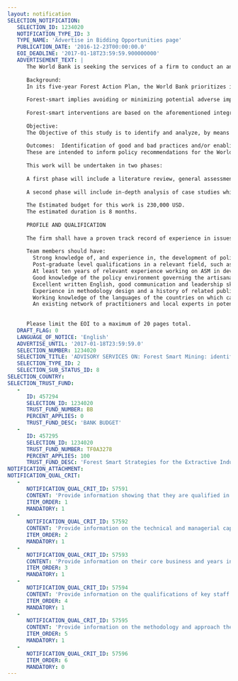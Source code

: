 ```yaml
---
layout: notification
SELECTION_NOTIFICATION: 
   SELECTION_ID: 1234020
   NOTIFICATION_TYPE_ID: 3
   TYPE_NAME: 'Advertise in Bidding Opportunities page'
   PUBLICATION_DATE: '2016-12-23T00:00:00.0'
   EOI_DEADLINE: '2017-01-18T23:59:59.900000000'
   ADVERTISEMENT_TEXT: |
      The World Bank is seeking the services of a firm to conduct an analysis of how to promote forest smart Artisanal and Small Scale mining (ASM).
      
      Background: 
      In its five-year Forest Action Plan, the World Bank prioritizes investments in sustainable forest management and forest-smart interventions that take a landscape approach and consider other sectors. The present program on Extractive Industries in Forest Landscapes fits into this vision that economic sectors do not erode forest capital and generate instead positive forest outcomes. The objective of the program is to enable client countries and the World Bank Group to make better-informed decisions about minimizing trade-offs and maximizing benefits from forest-smart mining. More specifically the program will generate knowledge on the Extractives-Forest Nexus, and how to translate this into forest-smart mining strategies and accompanying tools. 
      
      Forest-smart implies avoiding or minimizing potential adverse impacts on forests. Avoiding any impact can be targeted in landscape level planning of extractives development. Minimizing impact of mining may be pursued through mitigation or compensation measures or LSM and ASM activities. Supporting forest-smart interventions will not only ensure that adverse impacts on forests and their biodiversity are avoided or minimized, but also identify opportunities for increasing the productivity and resilience of other sectors. Maximizing benefits of forest-smart interventions can contribute to sustainable food production, providing timber, paper and energy, housing critical biodiversity and providing ecosystem services. Minimizing threats involve: avoiding deforestation and degradation; reducing greenhouse gas emissions due to land use change; mitigating impact of droughts, floods and storms; regulating water and climate, and; protecting infrastructure. 
      
      Forest-smart interventions are based on the aforementioned integrated landscape approach. The consultancy should take into account this concept of Forest-smart mining and answers to what it exactly means for Artisanal and Small Scale Mining. 
      
      Objective: 
      The Objective of this study is to identify and analyze, by means of a series of Case studies on Artisanal and Small-scale Mining in Forest Landscapes; good and bad practices that feed into the overall studys objective and serve to identify conditions and mechanism for forest-smart ASM. 
      
      Outcomes:  Identification of good and bad practices and/or enabling conditions related to promoting Forest-Smart ASM based on a series of case studies.
      These are intended to inform policy recommendations for the World Bank and World Bank Clients on how to better facilitate/ promote 'Forest-smart mining. 
      
      This work will be undertaken in two phases: 
      
      A first phase will include a literature review, general assessment, refinement of criteria and presentation of a short list of potential case studies and a detailed plan of action and methodology for phase two including an outline of the final report. This work will be presented in a discussion forum, to be identified, with the World Bank.
      
      A second phase will include in-depth analysis of case studies which presented to the World Bank and/or other parties for feedback which will be incorporated into a final report. This could include travel to a limited number of case study sites.
      
      The Estimated budget for this work is 230,000 USD. 
      The estimated duration is 8 months. 
      
      PROFILE AND QUALIFICATION
      
      The firm shall have a proven track record of experience in issues around artisanal mining and sustainable development, community engagement, sustainable supply chains,  environmental management and ASM, mineral sector policy development and Sustainable Forest Management 
      
      Team members should have: 
      	Strong knowledge of, and experience in, the development of policies and strategies around ASM and sustainable development. 
      	Post-graduate level qualifications in a relevant field, such as conservation biology, natural resource management, mineral economics, forestry etc.
      	At least ten years of relevant experience working on ASM in developing countries
      	Good knowledge of the policy environment governing the artisanal mining sector with strong experience in working with governments, private companies and civil society. 
      	Excellent written English, good communication and leadership skills.
      	Experience in methodology design and a history of related publications. 
      	Working knowledge of the languages of the countries on which case studies are to be conducted would be an asset.
      	An existing network of practitioners and local experts in potential case study countries would be an asset.
      
      
      Please limit the EOI to a maximum of 20 pages total.
   DRAFT_FLAG: 0
   LANGUAGE_OF_NOTICE: 'English'
   ADVERTISE_UNTIL: '2017-01-18T23:59:59.0'
   SELECTION_NUMBER: 1234020
   SELECTION_TITLE: 'ADVISORY SERVICES ON: Forest Smart Mining: identifying good and bad practices of ASM in Forest Landscapes'
   SELECTION_TYPE_ID: 2
   SELECTION_SUB_STATUS_ID: 8
SELECTION_COUNTRY: 
SELECTION_TRUST_FUND: 
   - 
      ID: 457294
      SELECTION_ID: 1234020
      TRUST_FUND_NUMBER: BB
      PERCENT_APPLIES: 0
      TRUST_FUND_DESC: 'BANK BUDGET'
   - 
      ID: 457295
      SELECTION_ID: 1234020
      TRUST_FUND_NUMBER: TF0A3278
      PERCENT_APPLIES: 100
      TRUST_FUND_DESC: 'Forest Smart Strategies for the Extractive Industries'
NOTIFICATION_ATTACHMENT: 
NOTIFICATION_QUAL_CRIT: 
   - 
      NOTIFICATION_QUAL_CRIT_ID: 57591
      CONTENT: 'Provide information showing that they are qualified in the field of the assignment.'
      ITEM_ORDER: 1
      MANDATORY: 1
   - 
      NOTIFICATION_QUAL_CRIT_ID: 57592
      CONTENT: 'Provide information on the technical and managerial capabilities of the firm.'
      ITEM_ORDER: 2
      MANDATORY: 1
   - 
      NOTIFICATION_QUAL_CRIT_ID: 57593
      CONTENT: 'Provide information on their core business and years in business.'
      ITEM_ORDER: 3
      MANDATORY: 1
   - 
      NOTIFICATION_QUAL_CRIT_ID: 57594
      CONTENT: 'Provide information on the qualifications of key staff.'
      ITEM_ORDER: 4
      MANDATORY: 1
   - 
      NOTIFICATION_QUAL_CRIT_ID: 57595
      CONTENT: 'Provide information on the methodology and approach the firm would take  in undertaking this work'
      ITEM_ORDER: 5
      MANDATORY: 1
   - 
      NOTIFICATION_QUAL_CRIT_ID: 57596
      ITEM_ORDER: 6
      MANDATORY: 0
---
```

